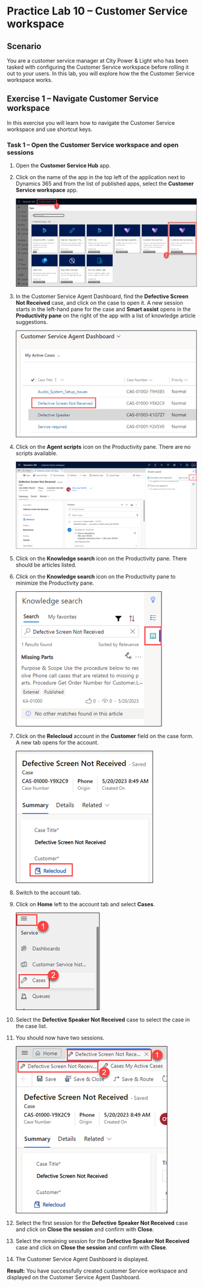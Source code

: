 # Practice Lab 10 – Customer Service workspace

## Scenario

You are a customer service manager at City Power & Light who has been tasked with configuring the Customer Service workspace before rolling it out to your users. In this lab, you will explore how the the Customer Service workspace works.

## Exercise 1 – Navigate Customer Service workspace

In this exercise you will learn how to navigate the Customer Service workspace and use shortcut keys.

### Task 1 – Open the Customer Service workspace and open sessions

1.  Open the **Customer Service Hub** app.

2.  Click on the name of the app in the top left of the application next to Dynamics 365 and from the list of published apps, select the **Customer Service workspace** app.

    ![](../images/CSH.png)

3.  In the Customer Service Agent Dashboard, find the **Defective Screen Not Received** case, and click on the case to open it. A new session starts in the left-hand pane for the case and **Smart assist** opens in the **Productivity pane** on the right of the app with a list of knowledge article suggestions.

    ![](../images/CSH-1.png)

4.  Click on the **Agent scripts** icon on the Productivity pane. There are no scripts available.

    ![](../images/CSH-2.png)

5.  Click on the **Knowledge search** icon on the Productivity pane. There should be articles listed.

6.  Click on the **Knowledge search** icon on the Productivity pane to minimize the Productivity pane.

    ![](../images/CSH-3.png)

7.  Click on the **Relecloud** account in the **Customer** field on the case form. A new tab opens for the account.

    ![](../images/CSH-4.png)

8.  Switch to the account tab.

9.  Click on **Home** left to the account tab and select **Cases**.

    ![](../images/CSH-5.png)

10. Select the **Defective Speaker Not Received** case to select the case in the case list.

11. You should now have two sessions.

    ![](../images/CSH-6.png)

12. Select the first session for the **Defective Speaker Not Received** case and click on **Close the session** and confirm with **Close**.

13. Select the remaining session for the **Defective Speaker Not Received** case and click on **Close the session** and confirm with **Close**.

14. The Customer Service Agent Dashboard is displayed.

**Result:** You have successfully created customer Service workspace and displayed on the Customer Service Agent Dashboard. 

